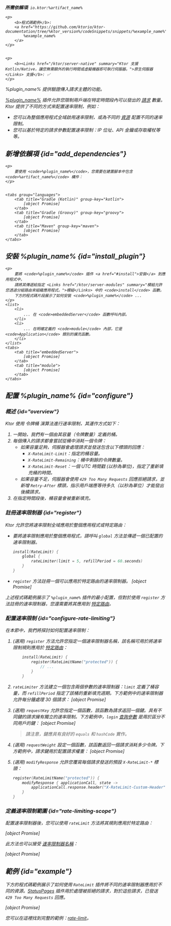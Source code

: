 [//]: # (title: 速率限制)

<show-structure for="chapter" depth="2"/>
<primary-label ref="server-plugin"/>

<var name="plugin_name" value="RateLimit"/>
<var name="package_name" value="io.ktor.server.plugins.ratelimit"/>
<var name="artifact_name" value="ktor-server-rate-limit"/>
<var name="plugin_api_link" value="https://api.ktor.io/ktor-server/ktor-server-plugins/ktor-server-rate-limit/io.ktor.server.plugins.ratelimit/-rate-limit.html"/>

<tldr>
<p>
<b>所需依賴項</b>: <code>io.ktor:%artifact_name%</code>
</p>
<var name="example_name" value="rate-limit"/>

    <p>
        <b>程式碼範例</b>:
        <a href="https://github.com/ktorio/ktor-documentation/tree/%ktor_version%/codeSnippets/snippets/%example_name%">
            %example_name%
        </a>
    </p>
    

    <p>
        <b><Links href="/ktor/server-native" summary="Ktor 支援 Kotlin/Native，讓您無需額外的執行時間或虛擬機器即可執行伺服器。">原生伺服器</Links> 支援</b>: ✅
    </p>
    
</tldr>

<link-summary>
%plugin_name% 提供驗證傳入請求主體的功能。
</link-summary>

[%plugin_name%](%plugin_api_link%) 插件允許您限制用戶端在特定時間段內可以發出的 [請求](server-requests.md) 數量。
Ktor 提供了不同的方式來配置速率限制，例如：
- 您可以為整個應用程式全域啟用速率限制，或為不同的 [資源](server-routing.md) 配置不同的速率限制。
- 您可以基於特定的請求參數配置速率限制：IP 位址、API 金鑰或存取權杖等等。

## 新增依賴項 {id="add_dependencies"}

    <p>
        要使用 <code>%plugin_name%</code>，您需要在建置腳本中包含 <code>%artifact_name%</code> 構件：
    </p>
    

    <tabs group="languages">
        <tab title="Gradle (Kotlin)" group-key="kotlin">
            [object Promise]
        </tab>
        <tab title="Gradle (Groovy)" group-key="groovy">
            [object Promise]
        </tab>
        <tab title="Maven" group-key="maven">
            [object Promise]
        </tab>
    </tabs>
    

## 安裝 %plugin_name% {id="install_plugin"}

    <p>
        要將 <code>%plugin_name%</code> 插件 <a href="#install">安裝</a> 到應用程式中，
        請將其傳遞給指定 <Links href="/ktor/server-modules" summary="模組允許您透過分組路由來組織應用程式。">模組</Links> 中的 <code>install</code> 函數。
        下方的程式碼片段展示了如何安裝 <code>%plugin_name%</code> ...
    </p>
    <list>
        <li>
            ... 在 <code>embeddedServer</code> 函數呼叫內部。
        </li>
        <li>
            ... 在明確定義的 <code>module</code> 內部，它是 <code>Application</code> 類別的擴充函數。
        </li>
    </list>
    <tabs>
        <tab title="embeddedServer">
            [object Promise]
        </tab>
        <tab title="module">
            [object Promise]
        </tab>
    </tabs>
    

## 配置 %plugin_name% {id="configure"}

### 概述 {id="overview"}

Ktor 使用 _令牌桶_ 演算法進行速率限制，其運作方式如下：
1. 一開始，我們有一個由其容量（令牌數量）定義的桶。
2. 每個傳入的請求都會嘗試從桶中消耗一個令牌：
    - 如果容量足夠，伺服器會處理請求並發送包含以下標頭的回應：
        - `X-RateLimit-Limit`：指定的桶容量。
        - `X-RateLimit-Remaining`：桶中剩餘的令牌數量。
        - `X-RateLimit-Reset`：一個 UTC 時間戳 (以秒為單位)，指定了重新填充桶的時間。
    - 如果容量不足，伺服器會使用 `429 Too Many Requests` 回應拒絕請求，並新增 `Retry-After` 標頭，指示用戶端應等待多久（以秒為單位）才能發出後續請求。
3. 在指定時間段後，桶容量會被重新填充。

### 註冊速率限制器 {id="register"}
Ktor 允許您將速率限制全域應用於整個應用程式或特定路由：
- 要將速率限制應用於整個應用程式，請呼叫 `global` 方法並傳遞一個已配置的速率限制器。
   ```kotlin
   install(RateLimit) {
       global {
           rateLimiter(limit = 5, refillPeriod = 60.seconds)
       }
   }
   ```

- <code>register</code> 方法註冊一個可以應用於特定路由的速率限制器。
   [object Promise]

上述程式碼範例展示了 <code>%plugin_name%</code> 插件的最小配置，但對於使用 <code>register</code> 方法註冊的速率限制器，您還需要將其應用到 [特定路由](#rate-limiting-scope)。

### 配置速率限制 {id="configure-rate-limiting"}

在本節中，我們將探討如何配置速率限制：

1. (選用) <code>register</code> 方法允許您指定一個速率限制器名稱，該名稱可用於將速率限制規則應用於 [特定路由](#rate-limiting-scope)：
   ```kotlin
       install(RateLimit) {
           register(RateLimitName("protected")) {
               // ...
           }
       }
   ```

2. <code>rateLimiter</code> 方法建立一個包含兩個參數的速率限制器：<code>limit</code> 定義了桶容量，而 <code>refillPeriod</code> 指定了該桶的重新填充週期。下方範例中的速率限制器允許每分鐘處理 30 個請求：
   [object Promise]

3. (選用) <code>requestKey</code> 允許您指定一個函數，該函數為請求返回一個鍵。具有不同鍵的請求擁有獨立的速率限制。下方範例中，<code>login</code> [查詢參數](server-requests.md#query_parameters) 是用於區分不同用戶的鍵：
   [object Promise]

   > 請注意，鍵應具有良好的 `equals` 和 `hashCode` 實作。

4. (選用) <code>requestWeight</code> 設定一個函數，該函數返回一個請求消耗多少令牌。下方範例中，請求鍵用於配置請求權重：
   [object Promise]

5. (選用) <code>modifyResponse</code> 允許您覆寫每個請求發送的預設 `X-RateLimit-*` 標頭：
   ```kotlin
   register(RateLimitName("protected")) {
       modifyResponse { applicationCall, state ->
           applicationCall.response.header("X-RateLimit-Custom-Header", "Some value")
       }
   }
   ```

### 定義速率限制範圍 {id="rate-limiting-scope"}

配置速率限制器後，您可以使用 <code>rateLimit</code> 方法將其規則應用於特定路由：

[object Promise]

此方法也可以接受 [速率限制器名稱](#configure-rate-limiting)：

[object Promise]

## 範例 {id="example"}

下方的程式碼範例展示了如何使用 <code>RateLimit</code> 插件將不同的速率限制器應用於不同的資源。[StatusPages](server-status-pages.md) 插件用於處理被拒絕的請求，對於這些請求，已發送 `429 Too Many Requests` 回應。

[object Promise]

您可以在這裡找到完整的範例：[rate-limit](https://github.com/ktorio/ktor-documentation/tree/%ktor_version%/codeSnippets/snippets/rate-limit)。